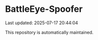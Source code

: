 # BattleEye-Spoofer

Last updated: 2025-07-17 20:44:04

This repository is automatically maintained.
